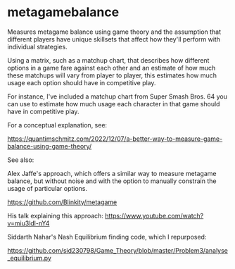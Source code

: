 # metagamebalance
Measures metagame balance using game theory and the assumption that different players have unique skillsets that affect how they'll perform with individual strategies. 

Using a matrix, such as a matchup chart, that describes how different options in a game fare against each other and an estimate of how much these matchups will vary from player to player, this estimates how much usage each option should have in competitive play.

For instance, I've included a matchup chart from Super Smash Bros. 64 you can use to estimate how much usage each character in that game should have in competitive play.

For a conceptual explanation, see: 

https://quantimschmitz.com/2022/12/07/a-better-way-to-measure-game-balance-using-game-theory/


See also:

Alex Jaffe's approach, which offers a similar way to measure metagame balance, but without noise and with the option to manually constrain the usage of particular options.

https://github.com/Blinkity/metagame

His talk explaining this approach: https://www.youtube.com/watch?v=miu3ldl-nY4

Siddarth Nahar's Nash Equilibrium finding code, which I repurposed: 

https://github.com/sid230798/Game_Theory/blob/master/Problem3/analyse_equilibrium.py
